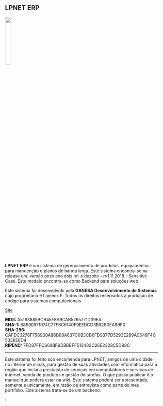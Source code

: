 ## LPNET ERP
<img src="https://s5.postimg.cc/r15h1l6mf/Logo-_Lpnet2.png" width="20%" style="margin-auto:0">
<br><br>
 
**LPNET ERP** é um sistema de gerenciamento de produtos, equipamentos para manuenção e planos de banda larga. Este sistema encontra-se na release um, versão onze ano dois mil e dezoito - rv1.11.2018 - Sensitive Case. Este modelo encontra-se como Backend para soluções web.

Este sistema foi desenvolvido pela **GANESA Desenvolvimento de Sistemas** cujo proprietário é Lameck F. Todos os direitos reservados à produção de código para sistemas computacionais.

[Site](https://eufreela.github.io/ganesa_lpnet/)

**MD5:** A5163885BCB45F8A9CAB5765771D39EA</br>
**SHA-1:** 68590971074C77F6C6140F9EEDCD3B6280EAB9F0</br>
**SHA-256:** CAFDC3276F758930A86B68A637C0B3CB6FD9877D5293E289A0649F4C53E6E8D4</br>
**RIPEND:** 7FD87FFC660BF9DBBBFF513432C26E2328C5D98C</br>


<hr>
Este sistema foi feito sob encomenda para LPNET, amigos de uma cidade no interior de minas, para gestão de suas atividades com informática para a região que inclui a prestação de serviços em computadores e serviços de internet, venda de produtos e gestão de tarefas. O que posso  publicar é o manual que poderá estar na wiki.
Este sistema poderá ser apresentado, somente e unicamente, em razão de entrevista como parte do meu portifólio. Este sistema trata-se de um backend.
<br><br>
<img src="https://s5.postimg.cc/8x2ghebnb/ganesha.png" width="5%" style="margin-auto:0" >
